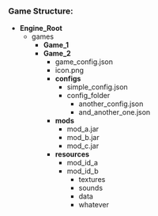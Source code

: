 ### Game Structure:

* **Engine_Root**
	* games
		* **Game_1**
		* **Game_2**
			* game_config.json
			* icon.png
			* **configs**
				* simple_config.json
				* config_folder
					* another_config.json
					* and_another_one.json
			* **mods**
				* mod_a.jar
				* mod_b.jar
				* mod_c.jar
			* **resources**
				* mod_id_a
				* mod_id_b
					* textures
					* sounds
					* data
					* whatever